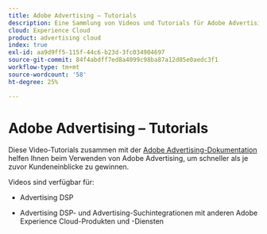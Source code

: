 ```yaml
---
title: Adobe Advertising – Tutorials
description: Eine Sammlung von Videos und Tutorials für Adobe Advertising.
cloud: Experience Cloud
product: advertising cloud
index: true
exl-id: aa9d9ff5-115f-44c6-b23d-3fc034904697
source-git-commit: 84f4abdff7ed8a4099c98ba87a12d05e0aedc3f1
workflow-type: tm+mt
source-wordcount: '58'
ht-degree: 25%

---
```


# Adobe Advertising – Tutorials

Diese Video-Tutorials zusammen mit der [Adobe Advertising-Dokumentation](https://experienceleague.adobe.com/docs/advertising-cloud.html) helfen Ihnen beim Verwenden von Adobe Advertising, um schneller als je zuvor Kundeneinblicke zu gewinnen.

Videos sind verfügbar für:

* Advertising DSP

* Advertising DSP- und Advertising-Suchintegrationen mit anderen Adobe Experience Cloud-Produkten und -Diensten

<!--
See other -learn tutorials landing pages to get ideas for additional content
-->
